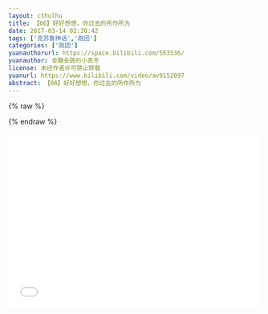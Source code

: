 ```yaml
---
layout: cthulhu
title: 【06】好好想想，你过去的所作所为
date: 2017-03-14 02:30:42
tags: ['克苏鲁神话','跑团']
categories: ['跑团']
yuanauthorurl: https://space.bilibili.com/553536/
yuanauthor: 会蹦会跳的小真冬
license: 未经作者许可禁止转载
yuanurl: https://www.bilibili.com/video/av9152097
abstract: 【06】好好想想，你过去的所作所为
---
```

{% raw %}
<style>
.hhw {
    position: relative;
    width: 100%;
    height: 0;
    padding-bottom: 69%;
}
.video {
    position: absolute;
    top: 0;
    left: 0;
    width: 100%;
    height: 100%;
}
</style>
{% endraw %}
<div class="hhw">
<iframe src="//player.bilibili.com/player.html?aid=9152097&cid=15119878&page=1" frameborder="0" allowfullscreen class="video"></iframe>
</div>